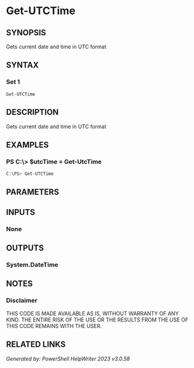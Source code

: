 ﻿# Get-UTCTime

## SYNOPSIS
Gets current date and time in UTC format

## SYNTAX

### Set 1
```
Get-UTCTime
```

## DESCRIPTION
Gets current date and time in UTC format

## EXAMPLES

### PS C:\\\> $utcTime = Get-UtcTime

```powershell
C:\PS> Get-UTCTime
```

## PARAMETERS

## INPUTS

### None


## OUTPUTS

### System.DateTime


## NOTES

### Disclaimer
THIS CODE IS MADE AVAILABLE AS IS, WITHOUT WARRANTY OF ANY KIND. THE ENTIRE RISK OF THE USE OR THE RESULTS FROM THE USE OF THIS CODE REMAINS WITH THE USER.

## RELATED LINKS


*Generated by: PowerShell HelpWriter 2023 v3.0.58*
